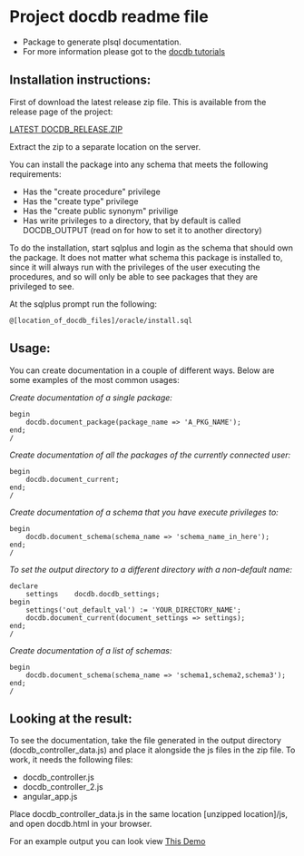 Project docdb readme file
==================================

* Package to generate plsql documentation.
* For more information please got to the [docdb tutorials](http://www.codemonth.dk/code_is_good/dev_qa_prod.assert?condition=codemonth:::1:)

Installation instructions:
----------------------

First of download the latest release zip file. This is available from the release page of the project:

[LATEST DOCDB_RELEASE.ZIP](https://github.com/morten-egan/docdb/releases)

Extract the zip to a separate location on the server.

You can install the package into any schema that meets the following requirements:

* Has the "create procedure" privilege
* Has the "create type" privilege
* Has the "create public synonym" privilige
* Has write privileges to a directory, that by default is called DOCDB_OUTPUT (read on for how to set it to another directory)

To do the installation, start sqlplus and login as the schema that should own the package. It does not matter what schema this package is installed to, since it will always run with the privileges of the user executing the procedures, and so will only be able to see packages that they are privileged to see.

At the sqlplus prompt run the following:

	@[location_of_docdb_files]/oracle/install.sql

Usage:
--------------------

You can create documentation in a couple of different ways. Below are some examples of the most common usages:

*Create documentation of a single package:*

	begin
		docdb.document_package(package_name => 'A_PKG_NAME');
	end;
	/

*Create documentation of all the packages of the currently connected user:*

	begin
		docdb.document_current;
	end;
	/

*Create documentation of a schema that you have execute privileges to:*

	begin
		docdb.document_schema(schema_name => 'schema_name_in_here');
	end;
	/

*To set the output directory to a different directory with a non-default name:*

	declare
		settings	docdb.docdb_settings;
	begin
		settings('out_default_val') := 'YOUR_DIRECTORY_NAME';
		docdb.document_current(document_settings => settings);
	end;
	/

*Create documentation of a list of schemas:*

	begin
		docdb.document_schema(schema_name => 'schema1,schema2,schema3');
	end;
	/

Looking at the result:
----------------------------

To see the documentation, take the file generated in the output directory (docdb_controller_data.js) and place it alongside the js files in the zip file. To work, it needs the following files:

* docdb_controller.js
* docdb_controller_2.js
* angular_app.js

Place docdb_controller_data.js in the same location [unzipped location]/js, and open docdb.html in your browser.

For an example output you can look view [This Demo](http://www.codemonth.dk/docdb_demo/angular_docdb.html) 